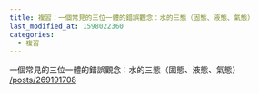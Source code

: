 ```yaml
---
title: 複習：一個常見的三位一體的錯誤觀念：水的三態（固態、液態、氣態）
last_modified_at: 1598022360
categories:
  - 複習
---
```


<p>一個常見的三位一體的錯誤觀念：水的三態（固態、液態、氣態）<br>
<a href="/posts/269191708" target="_blank">/posts/269191708</a></p>

<p>&nbsp;</p>

